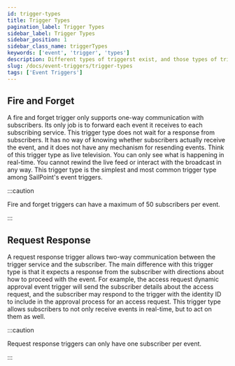 ```yaml
---
id: trigger-types
title: Trigger Types
pagination_label: Trigger Types
sidebar_label: Trigger Types
sidebar_position: 1
sidebar_class_name: triggerTypes
keywords: ['event', 'trigger', 'types']
description: Different types of triggerst exist, and those types of triggers do different things depending on their type.
slug: /docs/event-triggers/trigger-types
tags: ['Event Triggers']
---
```


## Fire and Forget

A fire and forget trigger only supports one-way communication with subscribers. Its only job is to forward each event it receives to each subscribing service. This trigger type does not wait for a response from subscribers. It has no way of knowing whether subscribers actually receive the event, and it does not have any mechanism for resending events. Think of this trigger type as live television. You can only see what is happening in real-time. You cannot rewind the live feed or interact with the broadcast in any way. This trigger type is the simplest and most common trigger type among SailPoint's event triggers.

:::caution

Fire and forget triggers can have a maximum of 50 subscribers per event.

:::

## Request Response

A request response trigger allows two-way communication between the trigger service and the subscriber. The main difference with this trigger type is that it expects a response from the subscriber with directions about how to proceed with the event. For example, the access request dynamic approval event trigger will send the subscriber details about the access request, and the subscriber may respond to the trigger with the identity ID to include in the approval process for an access request. This trigger type allows subscribers to not only receive events in real-time, but to act on them as well.

:::caution

Request response triggers can only have one subscriber per event.

:::
